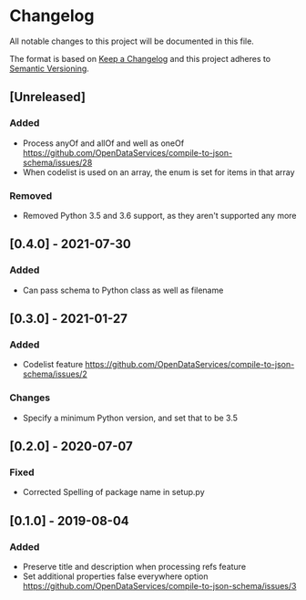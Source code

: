 # Changelog
All notable changes to this project will be documented in this file.

The format is based on [Keep a Changelog](http://keepachangelog.com/en/1.0.0/)
and this project adheres to [Semantic Versioning](http://semver.org/spec/v2.0.0.html).

## [Unreleased]

### Added

- Process anyOf and allOf and well as oneOf https://github.com/OpenDataServices/compile-to-json-schema/issues/28
- When codelist is used on an array, the enum is set for items in that array

### Removed

- Removed Python 3.5 and 3.6 support, as they aren't supported any more

## [0.4.0] - 2021-07-30

### Added

- Can pass schema to Python class as well as filename

## [0.3.0] - 2021-01-27

### Added

- Codelist feature https://github.com/OpenDataServices/compile-to-json-schema/issues/2

### Changes

- Specify a minimum Python version, and set that to be 3.5

## [0.2.0] - 2020-07-07                                                 

### Fixed

- Corrected Spelling of package name in setup.py


## [0.1.0] - 2019-08-04

### Added

- Preserve title and description when processing refs feature
- Set additional properties false everywhere option https://github.com/OpenDataServices/compile-to-json-schema/issues/3

